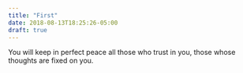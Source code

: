 ```yaml
---
title: "First"
date: 2018-08-13T18:25:26-05:00
draft: true
---
```


You will keep in perfect peace all those who trust in you, those whose thoughts are fixed on you.
